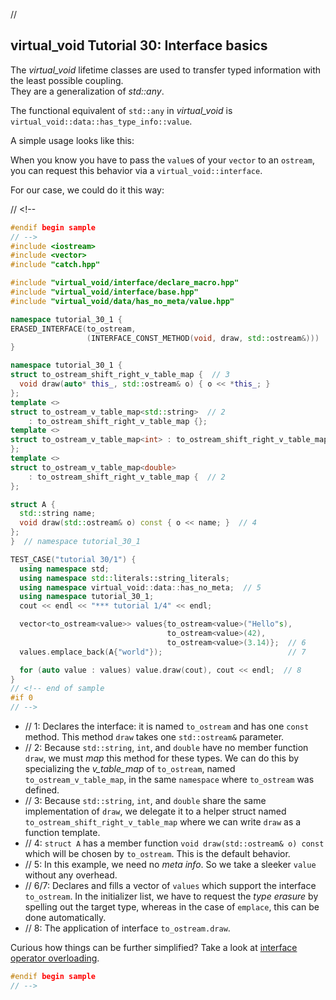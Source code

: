 ﻿// <!--
#if 0
// -->

<a name="t1"></a>
## virtual_void Tutorial 30: Interface basics

The *virtual_void* lifetime classes are used to transfer typed information with the least possible coupling.  
They are a generalization of *std::any*.

The functional equivalent of `std::any` in *virtual_void* is `virtual_void::data::has_type_info::value`.

A simple usage looks like this:


When you know you have to pass the `value`s of your `vector` to an `ostream`, you can request this behavior via a `virtual_void::interface`.

For our case, we could do it this way:

// <!--
```cpp
#endif begin sample
// -->
#include <iostream>
#include <vector>
#include "catch.hpp"

#include "virtual_void/interface/declare_macro.hpp"
#include "virtual_void/interface/base.hpp"
#include "virtual_void/data/has_no_meta/value.hpp"

namespace tutorial_30_1 {
ERASED_INTERFACE(to_ostream,
                 (INTERFACE_CONST_METHOD(void, draw, std::ostream&)))  // 1
}

namespace tutorial_30_1 {
struct to_ostream_shift_right_v_table_map {  // 3
  void draw(auto* this_, std::ostream& o) { o << *this_; }
};
template <>
struct to_ostream_v_table_map<std::string>  // 2
    : to_ostream_shift_right_v_table_map {};
template <>
struct to_ostream_v_table_map<int> : to_ostream_shift_right_v_table_map {  // 2
};
template <>
struct to_ostream_v_table_map<double>
    : to_ostream_shift_right_v_table_map {  // 2
};

struct A {
  std::string name;
  void draw(std::ostream& o) const { o << name; }  // 4
};
}  // namespace tutorial_30_1

TEST_CASE("tutorial 30/1") {
  using namespace std;
  using namespace std::literals::string_literals;
  using namespace virtual_void::data::has_no_meta;  // 5
  using namespace tutorial_30_1;
  cout << endl << "*** tutorial 1/4" << endl;

  vector<to_ostream<value>> values{to_ostream<value>("Hello"s),
                                   to_ostream<value>(42),
                                   to_ostream<value>(3.14)};  // 6
  values.emplace_back(A{"world"});                            // 7

  for (auto value : values) value.draw(cout), cout << endl;  // 8
}
// <!-- end of sample
#if 0 
// -->
```

- // 1: Declares the interface: it is named `to_ostream` and has one `const` method. This method `draw` takes one `std::ostream&` parameter.
- // 2: Because `std::string`, `int`, and `double` have no member function `draw`, we must *map* this method for these types. We can do this by specializing the *v_table_map* of `to_ostream`, named `to_ostream_v_table_map`, in the same `namespace` where `to_ostream` was defined.
- // 3: Because `std::string`, `int`, and `double` share the same implementation of `draw`, we delegate it to a helper struct named `to_ostream_shift_right_v_table_map` where we can write `draw` as a function template.
- // 4: `struct A` has a member function `void draw(std::ostream& o) const` which will be chosen by `to_ostream`. This is the default behavior.
- // 5: In this example, we need no *meta info*. So we take a sleeker `value` without any overhead.
- // 6/7: Declares and fills a vector of `values` which support the interface `to_ostream`. In the initializer list, we have to request the *type erasure* by spelling out the target type, whereas in the case of `emplace`, this can be done automatically.
- // 8: The application of interface `to_ostream.draw`.

Curious how things can be further simplified? Take a look at [interface operator overloading](tutorial__33.md).


```cpp
#endif begin sample
// -->

